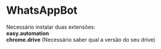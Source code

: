 # WhatsAppBot

<div> 
Necessário instalar duas extensões:
</div>
<div>
  <strong>easy.automation</strong>
</div>
<div>
  <strong>chrome.drive</strong> (Necessário saber qual a versão do seu drive)
</div>

